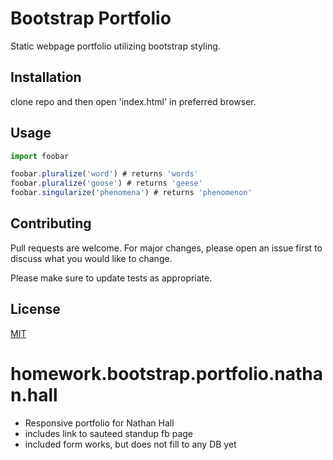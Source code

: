 # Bootstrap Portfolio

Static webpage portfolio utilizing bootstrap styling.

## Installation

clone repo and then open 'index.html' in preferred browser.

## Usage

```node.js
import foobar

foobar.pluralize('word') # returns 'words'
foobar.pluralize('goose') # returns 'geese'
foobar.singularize('phenomena') # returns 'phenomenon'
```

## Contributing
Pull requests are welcome. For major changes, please open an issue first to discuss what you would like to change.

Please make sure to update tests as appropriate.

## License
[MIT](https://choosealicense.com/licenses/mit/)

# homework.bootstrap.portfolio.nathan.hall

* Responsive portfolio for Nathan Hall
* includes link to sauteed standup fb page
* included form works, but does not fill to any DB yet
